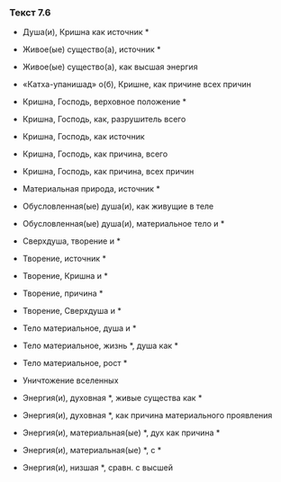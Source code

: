 ### Текст 7.6

- Душа(и), Кришна как источник *

- Живое(ые) существо(а), источник *

- Живое(ые) существо(а), как высшая энергия

- «Катха-упанишад» о(б), Кришне, как причине всех причин

- Кришна, Господь, верховное положение *

- Кришна, Господь, как, разрушитель всего

- Кришна, Господь, как источник

- Кришна, Господь, как причина, всего

- Кришна, Господь, как причина, всех причин

- Материальная природа, источник *

- Обусловленная(ые) душа(и), как живущие в теле

- Обусловленная(ые) душа(и), материальное тело и *

- Сверхдуша, творение и *

- Творение, источник *

- Творение, Кришна и *

- Творение, причина *

- Творение, Сверхдуша и *

- Тело материальное, душа и *

- Тело материальное, жизнь *, душа как *

- Тело материальное, рост *

- Уничтожение вселенных

- Энергия(и), духовная *, живые существа как *

- Энергия(и), духовная *, как причина материального проявления

- Энергия(и), материальная(ые) *, дух как причина *

- Энергия(и), материальная(ые) *, с *

- Энергия(и), низшая *, сравн. с высшей
	
